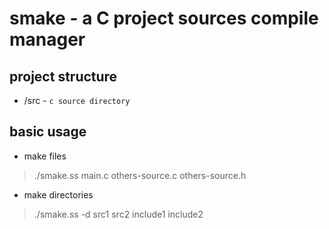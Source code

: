 # smake - a C project sources compile manager


## project structure

* /src  - `c source directory`



## basic usage


* make files

> ./smake.ss main.c others-source.c others-source.h


* make directories

> ./smake.ss -d src1 src2 include1 include2


